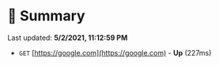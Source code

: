 # 📖 Summary
Last updated: **5/2/2021, 11:12:59 PM**

- `GET` [https://google.com](https://google.com) - **Up** (227ms)
